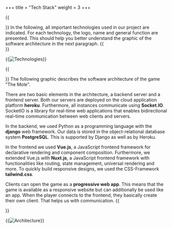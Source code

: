 +++
title = "Tech Stack"
weight = 3
+++

{{<section title="Technologies">}}
In the following, all important technologies used in our project are indicated. For each technology, the logo, name and general function are presented. This should help you better understand the graphic of the software architecture in the next paragraph.
{{</section>}}

{{<image src="technologies.png" alt="Technologies">}}


{{<section title="Architecture">}}
The following graphic describes the software architecture of the game "The Mole".
 
There are two basic elements in the architecture, a backend server and a frontend server. Both our servers are deployed on the cloud application platform **heroku**. Furthermore, all instances communicate using **Socket.IO**. SocketIO is a library for real-time web applications that enables bidirectional real-time communication between web clients and servers. 
 
In the backend, we used Python as a programming language with the **django** web framework. Our data is stored in the object-relational database system **PostgreSQL**. This is supported by Django as well as by Heroku. 
 
In the frontend we used **Vue.js**, a JavaScript frontend framework for declarative rendering and component composition. Furthermore, we extended Vue.js with **Nuxt.js**, a JavaScript frontend framework with functionalities like routing, state management, universal rendering and more. To quickly build responsive designs, we used the CSS-Framework **tailwind.css**.
 
Clients can open the game as a **progressive web app**. This means that the game is available as a responsive website but can additionally be used like an app. When the player connects to the frontend, they basically create their own client. That helps us with communication.
{{</section>}}

{{<image src="architecture.png" alt="Architecture">}}